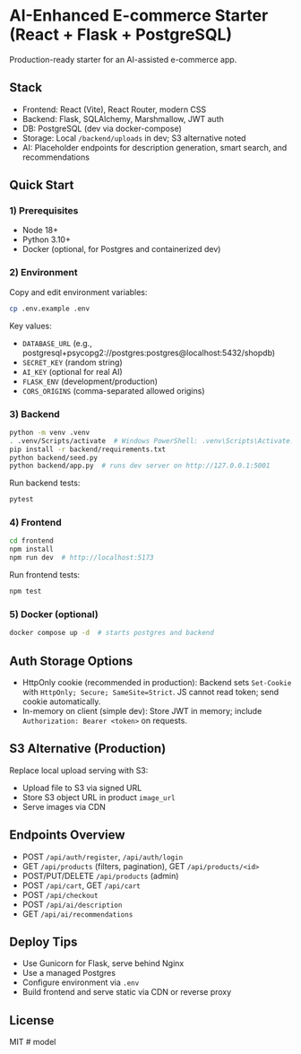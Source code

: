 # AI-Enhanced E-commerce Starter (React + Flask + PostgreSQL)

Production-ready starter for an AI-assisted e-commerce app.

## Stack
- Frontend: React (Vite), React Router, modern CSS
- Backend: Flask, SQLAlchemy, Marshmallow, JWT auth
- DB: PostgreSQL (dev via docker-compose)
- Storage: Local `/backend/uploads` in dev; S3 alternative noted
- AI: Placeholder endpoints for description generation, smart search, and recommendations

## Quick Start

### 1) Prerequisites
- Node 18+
- Python 3.10+
- Docker (optional, for Postgres and containerized dev)

### 2) Environment
Copy and edit environment variables:

```bash
cp .env.example .env
```

Key values:
- `DATABASE_URL` (e.g., postgresql+psycopg2://postgres:postgres@localhost:5432/shopdb)
- `SECRET_KEY` (random string)
- `AI_KEY` (optional for real AI)
- `FLASK_ENV` (development/production)
- `CORS_ORIGINS` (comma-separated allowed origins)

### 3) Backend
```bash
python -m venv .venv
. .venv/Scripts/activate  # Windows PowerShell: .venv\Scripts\Activate.ps1
pip install -r backend/requirements.txt
python backend/seed.py
python backend/app.py  # runs dev server on http://127.0.0.1:5001
```

Run backend tests:
```bash
pytest
```

### 4) Frontend
```bash
cd frontend
npm install
npm run dev  # http://localhost:5173
```

Run frontend tests:
```bash
npm test
```

### 5) Docker (optional)
```bash
docker compose up -d  # starts postgres and backend
```

## Auth Storage Options
- HttpOnly cookie (recommended in production): Backend sets `Set-Cookie` with `HttpOnly; Secure; SameSite=Strict`. JS cannot read token; send cookie automatically.
- In-memory on client (simple dev): Store JWT in memory; include `Authorization: Bearer <token>` on requests.

## S3 Alternative (Production)
Replace local upload serving with S3:
- Upload file to S3 via signed URL
- Store S3 object URL in product `image_url`
- Serve images via CDN

## Endpoints Overview
- POST `/api/auth/register`, `/api/auth/login`
- GET `/api/products` (filters, pagination), GET `/api/products/<id>`
- POST/PUT/DELETE `/api/products` (admin)
- POST `/api/cart`, GET `/api/cart`
- POST `/api/checkout`
- POST `/api/ai/description`
- GET `/api/ai/recommendations`

## Deploy Tips
- Use Gunicorn for Flask, serve behind Nginx
- Use a managed Postgres
- Configure environment via `.env`
- Build frontend and serve static via CDN or reverse proxy

## License
MIT
#   m o d e l  
 